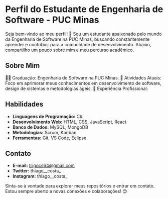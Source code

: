 # Perfil do Estudante de Engenharia de Software - PUC Minas
Seja bem-vindo ao meu perfil! 👋 Sou um estudante apaixonado pelo mundo da Engenharia de Software na PUC Minas, buscando constantemente aprender e contribuir para a comunidade de desenvolvimento. Abaixo, compartilho um pouco sobre mim e meu percurso acadêmico.

## Sobre Mim
👨‍🎓 Graduação: Engenharia de Software na PUC Minas.
🌱 Atividades Atuais: Foco em aprimorar meus conhecimentos em desenvolvimento de software, design de sistemas e metodologias ágeis.
💼 Experiência Profissional: 

## Habilidades
- **Linguagens de Programação:** C#
- **Desenvolvimento Web:** HTML, CSS, JavaScript, React
- **Banco de Dados:** MySQL, MongoDB
- **Metodologias:** Scrum, Kanban
- **Ferramentas:** Git, VS Code, Eclipse

## Contato
- **E-mail:** trigocs64@gmail.com
- **Twitter:** thiago__costa_
- **Instagram:** thiago__costa_ 

Sinta-se à vontade para explorar meus repositórios e entrar em contato. Estou sempre aberto a novas conexões e colaborações! 😊
